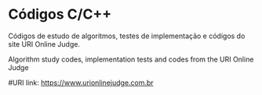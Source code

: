 # Códigos C/C++

Códigos de estudo de algoritmos, testes de implementação e códigos do site URI Online Judge.

Algorithm study codes, implementation tests and codes from the URI Online Judge

#URI
link: https://www.urionlinejudge.com.br